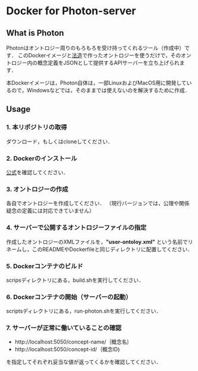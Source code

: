 # Docker for Photon-server

## What is Photon

Photonはオントロジー周りのもろもろを受け持ってくれるツール（作成中）です．
このDockerイメージと[法造](http://www.hozo.jp/index_jp.html)で作ったオントロジーを使うだけで，そのオントロジー内の概念定義をJSONとして提供するAPIサーバーを立ち上げられます．

本Dockerイメージは，Photon自体は，一部LinuxおよびMacOS用に開発しているので，Windowsなどでは，そのままでは使えないのを解決するために作成．

## Usage

### 1. 本リポジトリの取得
ダウンロード，もしくはcloneしてください．

### 2. Dockerのインストール
[公式](https://docs.docker.com/get-docker/)を確認してください．


### 3. オントロジーの作成
各自でオントロジーを作成してください．
（現行バージョンでは，公理や関係疑念の定義には対応できていません）


### 4. サーバーで公開するオントロジーファイルの指定
作成したオントロジーのXMLファイルを，**"user-ontoloy.xml"** という名前でリネームし，このREADMEやDockerfileと同じディレクトリに配置してください．


### 5. Dockerコンテナのビルド
scripsディレクトリにある，build.shを実行してください．


### 6. Dockerコンテナの開始（サーバーの起動）
scriptsディレクトリにある，run-photon.shを実行してください．


### 7. サーバーが正常に働いていることの確認

- http://localhost:5050/concept-name/｛概念名｝
- http://localhost:5050/concept-id/｛概念ID｝

を指定してそれぞれ妥当な値が返ってくるかを確認してください．

